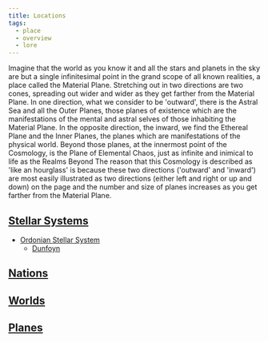 ```yaml
---
title: Locations
tags:
  - place
  - overview
  - lore
---
```


Imagine that the world as you know it and all the stars and planets in the sky are but a single infinitesimal point in the grand scope of all known realities, a place called the Material Plane. Stretching out in two directions are two cones, spreading out wider and wider as they get farther from the Material Plane. In one direction, what we consider to be 'outward', there is the Astral Sea and all the Outer Planes, those planes of existence which are the manifestations of the mental and astral selves of those inhabiting the Material Plane. In the opposite direction, the inward, we find the Ethereal Plane and the Inner Planes, the planes which are manifestations of the physical world. Beyond those planes, at the innermost point of the Cosmology, is the Plane of Elemental Chaos, just as infinite and inimical to life as the Realms Beyond The reason that this Cosmology is described as 'like an hourglass' is because these two directions ('outward' and 'inward') are most easily illustrated as two directions (either left and right or up and down) on the page and the number and size of planes increases as you get farther from the Material Plane.

## [Stellar Systems](system/index.md)

- [Ordonian Stellar System](planet/ordon/index.md)
	- [Dunfoyn](planet/ordon/dunfoyn.md)

## [Nations](state/index.md)

## [Worlds](planet/index.md)

## [Planes](plane/index.md)
